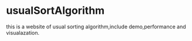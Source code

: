 # usualSortAlgorithm
this is a website of usual sorting algorithm,include demo,performance and visualazation.
